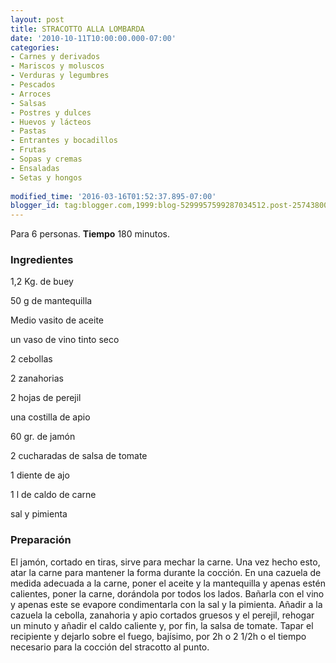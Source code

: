 ```yaml
---
layout: post
title: STRACOTTO ALLA LOMBARDA
date: '2010-10-11T10:00:00.000-07:00'
categories:
- Carnes y derivados
- Mariscos y moluscos
- Verduras y legumbres
- Pescados
- Arroces
- Salsas
- Postres y dulces
- Huevos y lácteos
- Pastas
- Entrantes y bocadillos
- Frutas
- Sopas y cremas
- Ensaladas
- Setas y hongos
 
modified_time: '2016-03-16T01:52:37.895-07:00'
blogger_id: tag:blogger.com,1999:blog-5299957599287034512.post-2574380019392575995
---
```


Para 6 personas.
<b>Tiempo</b> 180 minutos.

<h3>Ingredientes</h3>

1,2 Kg. de buey

50 g de mantequilla

Medio vasito de aceite

un vaso de vino tinto seco

2 cebollas

2 zanahorias

2 hojas de perejil

una costilla de apio

60 gr. de jamón

2 cucharadas de salsa de tomate

1 diente de ajo

1 l de caldo de carne

sal y pimienta

<h3>Preparación</h3>

El jamón, cortado en tiras, sirve para mechar la carne. Una vez hecho esto, atar la carne para mantener la forma durante la cocción. En una cazuela de medida adecuada a la carne, poner el aceite y la mantequilla y apenas estén calientes, poner la carne, dorándola por todos los lados. Bañarla con el vino y apenas este se evapore condimentarla con la sal y la pimienta. Añadir a la cazuela la cebolla, zanahoria y apio cortados gruesos y el perejil, rehogar un minuto y añadir el caldo caliente y, por fin, la salsa de tomate. Tapar el recipiente y dejarlo sobre el fuego, bajísimo, por 2h o 2 1/2h o el tiempo necesario para la cocción del stracotto al punto.

